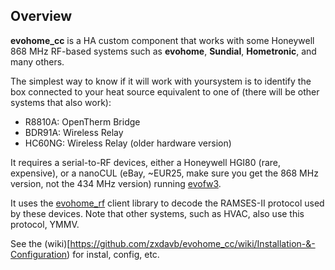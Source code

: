 ## Overview
**evohome_cc** is a HA custom component that works with some Honeywell 868 MHz RF-based systems such as **evohome**, **Sundial**, **Hometronic**, and many others.  

The simplest way to know if it will work with yoursystem is to identify the box connected to your heat source equivalent to one of (there will be other systems that also work):
 - R8810A: OpenTherm Bridge
 - BDR91A: Wireless Relay
 - HC60NG: Wireless Relay (older hardware version)

It requires a serial-to-RF devices, either a Honeywell HGI80 (rare, expensive), or a nanoCUL (eBay, ~EUR25, make sure you get the 868 MHz version, not the 434 MHz version) running [evofw3](https://github.com/ghoti57/evofw3).

It uses the [evohome_rf](https://github.com/zxdavb/evohome_rf) client library to decode the RAMSES-II protocol used by these devices. Note that other systems, such as HVAC, also use this protocol, YMMV.

See the (wiki)[https://github.com/zxdavb/evohome_cc/wiki/Installation-&-Configuration) for instal, config, etc.
